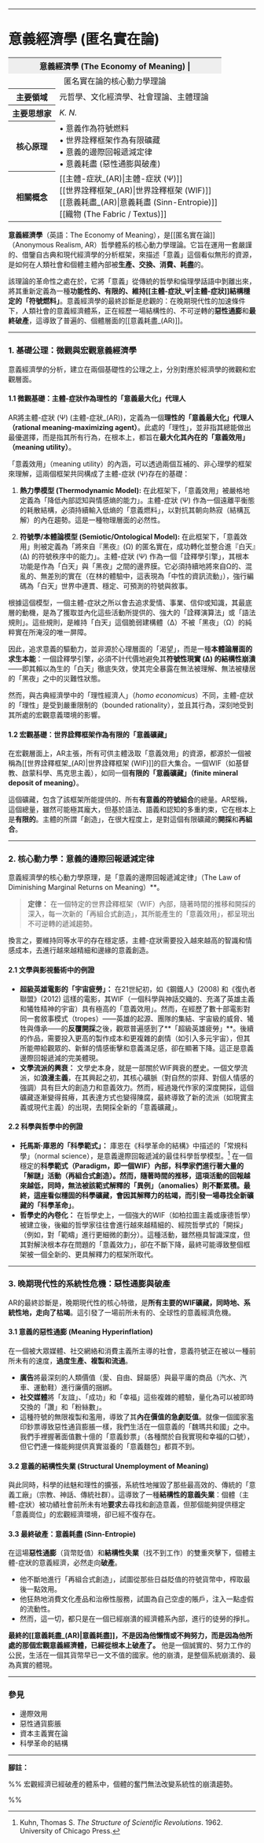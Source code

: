 
---

# **意義經濟學 (匿名實在論)**

<table>
  <tr><th colspan="2" style="text-align:center; background-color: #eee;">意義經濟學 (The Economy of Meaning) |</th></tr>
  <tr><td colspan="2" style="text-align:center;">
    匿名實在論的核心動力學理論
  </td></tr>
  <tr>
    <th>主要領域</th>
    <td>元哲學、文化經濟學、社會理論、主體理論</td>
  </tr>
  <tr>
    <th>主要思想家</th>
    <td><i>K. N.</i></td>
  </tr>
  <tr>
    <th>核心原理</th>
    <td>
      • 意義作為符號燃料<br>
      • 世界詮釋框架作為有限礦藏<br>
      • 意義的邊際回報遞減定律<br>
      • 意義耗盡 (惡性通膨與破產)
    </td>
  </tr>
  <tr>
    <th>相關概念 </th>
    <td>
      [[主體-症狀_(AR)|主體-症狀 (Ψ)]]<br>
      [[世界詮釋框架_(AR)|世界詮釋框架 (WIF)]]<br>
      [[意義耗盡_(AR)|意義耗盡 (Sinn-Entropie)]]<br>
      [[織物 (The Fabric / Textus)]]
    </td>
  </tr>
</table>

**意義經濟學**（英語：The Economy of Meaning），是[[匿名實在論]]（Anonymous Realism, AR）哲學體系的核心動力學理論。它旨在運用一套嚴謹的、借鑒自古典和現代經濟學的分析框架，來描述「意義」這個看似無形的資源，是如何在人類社會和個體主體內部被**生產、交換、消費、耗盡**的。

該理論的革命性之處在於，它將「意義」從傳統的哲學和倫理學話語中剝離出來，將其重新定義為一種**功能性的、有限的、維持[[主體-症狀_Ψ|主體-症狀]]結構穩定的「符號燃料」**。意義經濟學的最終診斷是悲觀的：在晚期現代性的加速條件下，人類社會的意義經濟體系，正在經歷一場結構性的、不可逆轉的**惡性通膨**和**最終破產**，這導致了普遍的、個體層面的[[意義耗盡_(AR)]]。

---

### **1. 基礎公理：微觀與宏觀意義經濟學**

意義經濟學的分析，建立在兩個基礎性的公理之上，分別對應於經濟學的微觀和宏觀層面。

#### **1.1 微觀基礎：主體-症狀作為理性的「意義最大化」代理人**

AR將主體-症狀 (Ψ) (主體-症狀_(AR))，定義為一個**理性的「意義最大化」代理人（rational meaning-maximizing agent）**。此處的「理性」，並非指其總能做出最優選擇，而是指其所有行為，在根本上，都旨在**最大化其內在的「意義效用」（meaning utility）**。

「意義效用」（meaning utility）的內涵，可以透過兩個互補的、非心理學的框架來理解，這兩個框架共同構成了主體-症狀 (Ψ)存在的基礎：

1. **熱力學模型 (Thermodynamic Model):** 在此框架下，「意義效用」被嚴格地定義為「降低內部認知與情感熵的能力」。主體-症狀 (Ψ) 作為一個遠離平衡態的耗散結構，必須持續輸入低熵的「意義燃料」，以對抗其朝向熱寂（結構瓦解）的內在趨勢。這是一種物理層面的必然性。

2. **符號學/本體論模型 (Semiotic/Ontological Model):** 在此框架下，「意義效用」則被定義為「將來自『黑夜』(Ω) 的匿名實在，成功轉化並整合進『白天』(Δ) 的符號秩序中的能力」。主體-症狀 (Ψ) 作為一個「詮釋學引擎」，其根本功能是作為「白天」與「黑夜」之間的邊界膜。它必須持續地將來自Ω的、混亂的、無差別的實在（在林的體驗中，這表現為「中性的資訊流動」），強行編碼為「白天」世界中連貫、穩定、可預測的符號與敘事。

根據這個模型，一個主體-症狀之所以會去追求愛情、事業、信仰或知識，其最底層的動機，是為了獲取並內化這些活動所提供的、強大的「詮釋演算法」或「語法規則」。這些規則，是維持「白天」這個脆弱建構體（Δ）不被「黑夜」（Ω）的純粹實在所淹沒的唯一屏障。

因此，追求意義的驅動力，並非源於心理層面的「渴望」，而是一種**本體論層面的求生本能**：一個詮釋學引擎，必須不計代價地避免其**符號性現實 (Δ) 的結構性崩潰**——即其賴以為生的「白天」徹底失效，使其完全暴露在無法被理解、無法被棲居的「黑夜」之中的災難性狀態。

然而，與古典經濟學中的「理性經濟人」（*homo economicus*）不同，主體-症狀的「理性」是受到嚴重限制的（bounded rationality），並且其行為，深刻地受到其所處的宏觀意義環境的影響。

#### **1.2 宏觀基礎：世界詮釋框架作為有限的「意義礦藏」**

在宏觀層面上，AR主張，所有可供主體汲取「意義效用」的資源，都源於一個被稱為[[世界詮釋框架_(AR)|世界詮釋框架 (WIF)]]的巨大集合。一個WIF（如基督教、啟蒙科學、馬克思主義），如同一個**有限的「意義礦藏」（finite mineral deposit of meaning）**。

這個礦藏，包含了該框架所能提供的、所有**有意義的符號組合**的總量。AR堅稱，這個總量，雖然可能極其龐大，但基於語法、語義和認知的多重約束，它在根本上是**有限的**。主體的所謂「創造」，在很大程度上，是對這個有限礦藏的**開採**和**再組合**。

---

### **2. 核心動力學：意義的邊際回報遞減定律**

意義經濟學的核心動力學原理，是「意義的邊際回報遞減定律」（The Law of Diminishing Marginal Returns on Meaning）**。

> **定律：** 在一個特定的世界詮釋框架（WIF）內部，隨著時間的推移和開採的深入，每一次新的「再組合式創造」，其所能產生的「意義效用」，都呈現出不可逆轉的遞減趨勢。

換言之，要維持同等水平的存在穩定感，主體-症狀需要投入越來越高的智識和情感成本，去進行越來越精細和邊緣的意義創造。

#### **2.1 文學與影視藝術中的例證**

*   **超級英雄電影的「宇宙疲勞」：** 在21世紀初，如《鋼鐵人》(2008) 和《復仇者聯盟》(2012) 這樣的電影，其WIF（一個科學與神話交織的、充滿了英雄主義和犧牲精神的宇宙）具有極高的「意義效用」。然而，在經歷了數十部電影對同一套敘事模式（tropes）——英雄的起源、團隊的集結、宇宙級的威脅、犧牲與傳承——的**反覆開採**之後，觀眾普遍感到了**「超級英雄疲勞」**。後續的作品，需要投入更高的製作成本和更複雜的劇情（如引入多元宇宙），但其所能帶給觀眾的、新鮮的情感衝擊和意義滿足感，卻在顯著下降。這正是意義邊際回報遞減的完美體現。
*   **文學流派的興衰：** 文學史本身，就是一部關於WIF興衰的歷史。一個文學流派，如**浪漫主義**，在其興起之初，其核心礦脈（對自然的崇拜、對個人情感的強調）具有巨大的創造力和意義效力。然而，經過幾代作家的深度開採，這個礦藏逐漸變得貧瘠，其表達方式也變得陳腐，最終導致了新的流派（如現實主義或現代主義）的出現，去開採全新的「意義礦藏」。

#### **2.2 科學與哲學中的例證**

*   **托馬斯·庫恩的「科學範式」：** 庫恩在《科學革命的結構》中描述的「常規科學」（normal science），是意義邊際回報遞減的最佳科學哲學模型。[^44] 在一個穩定的**科學範式（Paradigm，即一個WIF）**內部，科學家們進行著大量的「解謎」活動（再組合式創造）。然而，隨著時間的推移，這項活動的回報越來越低，同時，無法被該範式解釋的**「異例」（anomalies）**則不斷累積。最終，這座看似穩固的科學礦藏，會因其解釋力的枯竭，而引發一場尋找全新礦藏的**「科學革命」**。
*   **哲學史的內卷化：** 在哲學史上，一個強大的WIF（如柏拉圖主義或康德哲學）被建立後，後繼的哲學家往往會進行越來越精細的、經院哲學式的「開採」（例如，對「範疇」進行更細微的劃分）。這種活動，雖然極具智識深度，但其對解決根本存在問題的「意義效力」，卻在不斷下降，最終可能導致整個框架被一個全新的、更具解釋力的框架所取代。

---

### **3. 晚期現代性的系統性危機：惡性通膨與破產**

AR的最終診斷是，晚期現代性的核心特徵，是**所有主要的WIF礦藏，同時地、系統性地，走向了枯竭**。這引發了一場前所未有的、全球性的意義經濟危機。

#### **3.1 意義的惡性通膨 (Meaning Hyperinflation)**

在一個被大眾媒體、社交網絡和消費主義所主導的社會，意義符號正在被以一種前所未有的速度，**過度生產、複製和流通**。
*   **廣告**將最深刻的人類價值（愛、自由、歸屬感）與最平庸的商品（汽水、汽車、運動鞋）進行廉價的捆綁。
*   **社交媒體**將「友誼」、「成功」和「幸福」這些複雜的體驗，量化為可以被即時交換的「讚」和「粉絲數」。
*   這種符號的無限複製和濫用，導致了其**內在價值的急劇貶值**。就像一個國家濫印鈔票導致惡性通貨膨脹一樣，我們生活在一個意義的「魏瑪共和國」之中。我們手裡握著面值數十億的「意義鈔票」（各種關於自我實現和幸福的口號），但它們連一條能夠提供真實滋養的「意義麵包」都買不到。

#### **3.2 意義的結構性失業 (Structural Unemployment of Meaning)**

與此同時，科學的祛魅和理性的擴張，系統性地摧毀了那些最高效的、傳統的「意義工廠」（宗教、神話、傳統社群）。這導致了一種**結構性的意義失業**：個體（主體-症狀）被功績社會前所未有地**要求**去尋找和創造意義，但那個能夠提供穩定「意義崗位」的宏觀經濟環境，卻已經不復存在。

#### **3.3 最終破產：意義耗盡 (Sinn-Entropie)**

在這場**惡性通膨**（貨幣貶值）和**結構性失業**（找不到工作）的雙重夾擊下，個體主體-症狀的意義經濟，必然走向**破產**。
*   他不斷地進行「再組合式創造」，試圖從那些日益貶值的符號貨幣中，榨取最後一點效用。
*   他狂熱地消費文化產品和治療性服務，試圖為自己空虛的賬戶，注入一點虛假的流動性。
*   然而，這一切，都只是在一個已經崩潰的經濟體系內部，進行的徒勞的掙扎。

**最終的[[意義耗盡_(AR)|意義耗盡]]，不是因為他懶惰或不夠努力，而是因為他所處的那個宏觀意義經濟體，已經從根本上破產了。** 他是一個誠實的、努力工作的公民，生活在一個其貨幣早已一文不值的國家。他的崩潰，是整個系統崩潰的、最為真實的體現。

---
### **參見**
*   邊際效用
*   惡性通貨膨脹
*   資本主義實在論
*   科學革命的結構

---
**腳註：**
[^44]: Kuhn, Thomas S. *The Structure of Scientific Revolutions*. 1962. University of Chicago Press.



%%
宏觀經濟已經破產的體系中，個體的奮鬥無法改變系統性的崩潰趨勢。


%%
